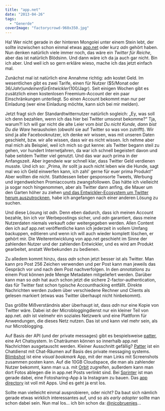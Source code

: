 ```yaml
---
title: "app.net"
date: "2013-04-26"
tags:
  - "Generde"
coverImage: "factorycrowd-960x350.jpg"
---
```


Ha! Wer nicht gerade in der hinteren Mongolei unter einem Stein lebt, der sollte inzwischen schon einmal etwas [app.net](https://alpha.app.net) oder kurz _adn_ gehört haben. Nun denken natürlich viele immer noch, das wäre ein _Twitter für Reiche_, aber das ist natürlich Blödsinn. Und dann wäre ich da ja auch gar nicht. Bin ich aber. Und weil ich so gern erkläre wieso, mache ich das jetzt einfach mal.

Zunächst mal ist natürlich eine Annahme richtig: adn kostet Geld. Im wesentlichen gibt es zwei Tarife, einen für Nutzer ($5/Monat oder $36/Jahr) und einen für Entwickler ($100/Jagr). Seit einigen Wochen gibt es zusätzlich einen kostenlosen Freemium-Account der ein paar Einschränkungen unterliegt. So einen Account bekommt man nur per Einladung (wer eine Einladung möchte, kann sich bei mir melden).

Jetzt fragt sich der Standardtwitternutzer natürlich sogleich: „Ey, was soll ich denn bezahlen, wenn ich das hier bei Twitter umsonst bekomme?“ Tja, warum?! Ich will gar nicht die alte Leier vom _bist Du nicht Kunde, dann bist Du die Ware_ herausholen (obwohl sie auf Twitter so was von zutrifft). Wir sind ja alle Facebooknutzer, ich denke wir wissen, was mit unseren Daten geschieht, bzw. wir alle wissen, dass wir es nicht wissen. Ich nehme aber mal mich als Beispiel, weil ich mich so gut kenne: als Twitter begann steil zu gehen, vor hundert Internetjahren, da war ich schnell begeistert davon und habe seitdem Twitter viel genutzt. Und das war auch prima in der Anfangszeit. Aber irgendwie war schnell klar, dass Twitter Geld verdienen musste. Und ich so: „Prima, ihr sollt ja auch nicht leben wie die Hunde, sagt mal wo ich Geld einwerfen kann, ich zahl' gerne für euer prima Produkt!” Aber wollten die nicht. Stattdessen lieber gesponsorte Tweets, Werbung und irgendwelchen Promiaccounts zwangsfollowen. Das hätte ich vielleicht ja sogar noch hingenommen, aber als Twitter dann anfing, die Mauer um den Garten höher zu ziehen [und das Entwickler-Ecosystem um Twitter herum auszutrocknen](/codecandies/2012/08/17/twitter-angst/), habe ich angefangen nach einer anderen Lösung zu suchen.

Und diese Lösung ist _adn_. Denn eben dadurch, dass ich meinen Account bezahle, bin ich vor Werbepostings sicher, und _adn_ garantiert, dass meine Nutzerdaten niemals verkauft oder weitergegeben werden. Allen Content den ich auf app.net veröffentliche kann ich jederzeit in vollem Umfang backuppen, editieren und wenn ich will auch wieder komplett löschen, er gehört mir. Die Weiterentwicklung von app.net geschieht im Sinne der zahlenden Nutzer und der zahlenden Entwickler, und es wird am Produkt gearbeitet, anstatt Werbekunden zu bedienen.

Zu alledem kommt hinzu, dass _adn_ schon jetzt besser ist als Twitter. Man kann pro Post 256 Zeichen verwenden und per Post kann man jeweils das Gespräch vor und nach dem Post nachverfolgen. In den _annotations_ zu einem Post können jede Menge Metadaten mitgeliefert werden. Darüber kann man so _adn_ hat auch schon jetzt die sichere 2-factor-authentication, das für Twitter fast schon typische Accounthacking entfällt. Direkte Nachrichten werden zudem über verschiedene Rechner und Clients als gelesen markiert (etwas was Twitter überhaupt nicht hinbekommt).

Das größte Mißverständnis aber überhaupt ist, dass _adn_ nur eine Kopie von Twitter wäre. Dabei ist der Microbloggingdienst nur ein kleiner Teil von app.net. _adn_ ist vielmehr ein soziales Netzwerk und eine Plattform für Anwendungen, die dieses Netz nutzen. Das ist und kann viel mehr sein, als nur Microblogging.

Auf Basis der API (und der private messages) gibt es bespielsweise [patter](http://patter-app.net/), eine Art Chatsystem. In Chaträumen können so innerhalb app.net Nachrichten ausgetauscht werden. Kleiner Ausschnitt gefällig? [Patter](http://patter-app.net/) ist ein Chatdienst mit Chat-Räumen auf Basis des private messaging systems. [Blimbshot](https://directory.app.net/app/158/blimshot/) ist eine _visual bookmark_ App, mit der man Links mit Screenshots zusammen posten kann. Auf die 10GB Cloudspace, die man als zahlender Nutzer bekommt, kann man u.a. mit [Orbit](https://directory.app.net/app/197/orbit/) zugreifen, außerdem kann man dort Fotos ablegen die in app.net Posts verlinkt sind. Bei [Sprinter](https://directory.app.net/app/203/sprinter/) ist man gerade dabei, eine Fotosharing-App à la Instagram zu bauen. Das [app directory](https://directory.app.net/) ist voll mit Apps. Und es geht ja erst los.

Sollte man vielleicht einmal ausprobieren, oder nicht? Da baut sich nämlich gerade etwas wirklich interessantes auf, und so als _early adopter_ sollte man schon dabei sein. Nun mal los… ich bin schon da: [@nicobruenjes](https://alpha.app.net/nicobruenjes)…

